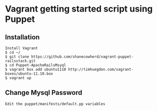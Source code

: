 # Vagrant getting started script using Puppet

## Installation

    Install Vagrant
    $ cd ~/
    $ git clone https://github.com/shanecowherd/vagrant-puppet-railsstack.git
    $ cd Puppet-ApacheRailsMsyql
    $ vagrant box add ubuntu1110 http://timhuegdon.com/vagrant-boxes/ubuntu-11.10.box
    $ vagrant up
    
## Change Mysql Password

    Edit the puppet/manifests/default.pp variables
